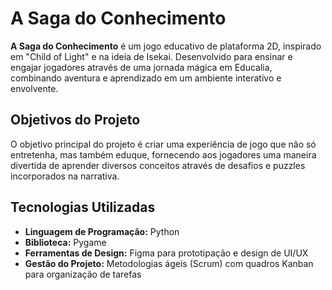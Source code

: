 # A Saga do Conhecimento

**A Saga do Conhecimento** é um jogo educativo de plataforma 2D, inspirado em "Child of Light" e na ideia de Isekai. Desenvolvido para ensinar e engajar jogadores através de uma jornada mágica em Educalia, combinando aventura e aprendizado em um ambiente interativo e envolvente.

## Objetivos do Projeto

O objetivo principal do projeto é criar uma experiência de jogo que não só entretenha, mas também eduque, fornecendo aos jogadores uma maneira divertida de aprender diversos conceitos através de desafios e puzzles incorporados na narrativa.

## Tecnologias Utilizadas

- **Linguagem de Programação:** Python
- **Biblioteca:** Pygame
- **Ferramentas de Design:** Figma para prototipação e design de UI/UX
- **Gestão do Projeto:** Metodologias ágeis (Scrum) com quadros Kanban para organização de tarefas
